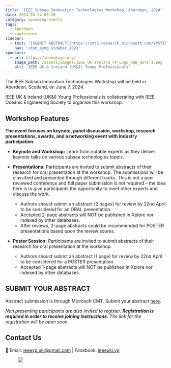 ```yaml
---
title: 'IEEE Subsea Innovation Technologies Workshop, Aberdeen, 2024'
date: 2024-03-24 03:20
category: upcoming-events
tags:
  - Aberdeen
  - conference
sidebar:
  - text: '[SUBMIT ABSTRACT](https://cmt3.research.microsoft.com/YPSTEM2023/){: .btn .btn--success}'
    nav: 'stem_symp_sidebar_2023'
sponsors:
  - url: https://ieeeukiyp.org/
    image_path: /assets/images/IEEE_UK-Ireland_YP_Logo_RGB_Horz-1.png
    alt: 'IEEE UK & Ireland (UK&I) Young Professionals'
---
```


The IEEE Subsea Innovation Technologies Workshop will be held in Aberdeen, Scotland, on June 7, 2024. 

IEEE UK & Ireland (UK&I) Young Professionals is collaborating with IEEE Oceanic Engineering Society to organise this workshop.

## Workshop Features
**The event focuses on keynote, panel discussion, workshop, research presentations, awards, and a networking event with Industry participation.**

* **Keynote and Workshop:** Learn from notable experts as they deliver keynote talks on various subsea technologies topics.

* **Presentations:** Participants are invited to submit abstracts of their research for oral presentation at the workshop. The submissions will be classified and presented through different tracks. This is not a peer reviewed conference and full paper submission is not required – the idea here is to give participants the opportunity to meet other experts and discuss the work.

  * Authors should submit an abstract (2 pages) for review by 22nd April to be considered for an ORAL presentation.
  * Accepted 2-page abstracts will NOT be published in Xplore nor indexed by other databases.
  * After reviews, 2-page abstracts could be recommended for POSTER presentations based upon the review scores.

* **Poster Session:** Participants are invited to submit abstracts of their research for oral presentation at the workshop.
  * Authors should submit an abstract (1 page) for review by 22nd April to be considered for a POSTER presentation.
  * Accepted 1-page abstracts will NOT be published in Xplore nor indexed by other databases.

## SUBMIT YOUR ABSTRACT

Abstract submission is through Microsoft CMT. Submit your abstract [here](https://cmt3.research.microsoft.com/SITW'24).

*Non presenting participants are also invited to register. **Registration is required in order to receive joining instructions.** The link for the registration will be open soon.*

## Contact Us
:email: Email: [ieeeyp.uki@gmail.com](mailto:ieeeyp.uki@gmail.com) | Facebook: [ieeeuki.yp](https://www.facebook.com/ieeeuki.yp/)

<figure>
	<img src="/assets/images/2024_isitmw/IEEE_Flyer_SITAM.jpg">
</figure>
